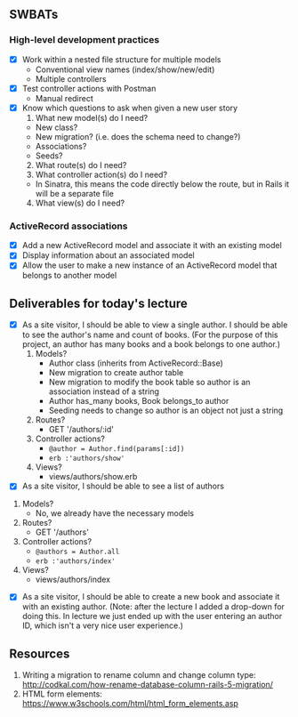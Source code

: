 ## SWBATs

### High-level development practices
 - [x] Work within a nested file structure for multiple models
    - Conventional view names (index/show/new/edit)
    - Multiple controllers
 - [x] Test controller actions with Postman
    - Manual redirect
 - [x] Know which questions to ask when given a new user story
   1. What new model(s) do I need?
    - New class?
    - New migration? (i.e. does the schema need to change?)
    - Associations?
    - Seeds?
   2. What route(s) do I need?
   3. What controller action(s) do I need?
    - In Sinatra, this means the code directly below the route, but in Rails it will be a separate file
   4. What view(s) do I need?

### ActiveRecord associations
 - [x] Add a new ActiveRecord model and associate it with an existing model
 - [x] Display information about an associated model
 - [x] Allow the user to make a new instance of an ActiveRecord model that belongs to another model

## Deliverables for today's lecture
- [x] As a site visitor, I should be able to view a single author.  I should be able to see the author's name and count of books. (For the purpose of this project, an author has many books and a book belongs to one author.)
  1. Models?
     - Author class (inherits from ActiveRecord::Base)
     - New migration to create author table
     - New migration to modify the book table so author is an association instead of a string
     - Author has_many books, Book belongs_to author
     - Seeding needs to change so author is an object not just a string
  2. Routes?
     - GET '/authors/:id'
  3. Controller actions?
     - `@author = Author.find(params[:id])`
     - `erb :'authors/show'`
  4. Views?
     - views/authors/show.erb
 - [x] As a site visitor, I should be able to see a list of authors
  1. Models?
     - No, we already have the necessary models
  2. Routes?
     - GET '/authors'
  3. Controller actions?
     - `@authors = Author.all`
     - `erb :'authors/index'`
  4. Views?
     - views/authors/index
 - [x] As a site visitor, I should be able to create a new book and associate it with an existing author. (Note: after the lecture I added a drop-down for doing this.  In lecture we just ended up with the user entering an author ID, which isn't a very nice user experience.)

 ## Resources
 1. Writing a migration to rename column and change column type: http://codkal.com/how-rename-database-column-rails-5-migration/
 2. HTML form elements: https://www.w3schools.com/html/html_form_elements.asp
